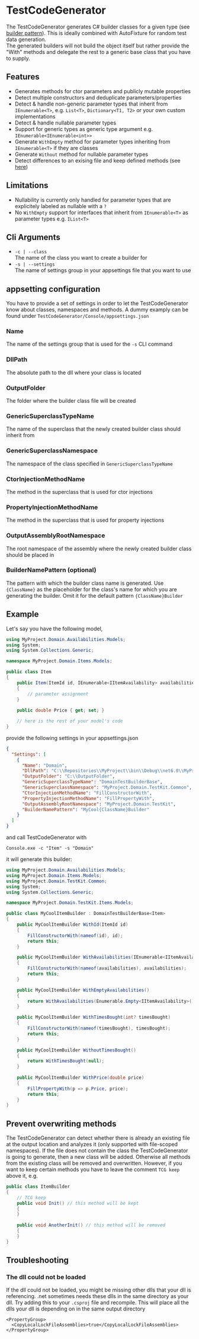 # TestCodeGenerator
The TestCodeGenerator generates C# builder classes for a given type (see [builder pattern](https://refactoring.guru/design-patterns/builder)). This is ideally combined with AutoFixture for random test data generation.<br/>
The generated builders will not build the object itself but rather provide the "With" methods and delegate the rest to a generic base class that you have to supply.

## Features
- Generates methods for ctor parameters and publicly mutable properties
- Detect multiple constructors and deduplicate parameters/properties
- Detect & handle non-generic parameter types that inherit from `IEnumerable<T>`, e.g. `List<T>`, `Dictionary<T1, T2>` or your own custom implementations
- Detect & handle nullable parameter types
- Support for generic types as generic type argument e.g. `IEnumerable<IEnumerable<int>>`
- Generate `WithEmpty` method for parameter types inheriting from `IEnumerable<T>` if they are classes
- Generate `Without` method for nullable parameter types
- Detect differences to an exising file and keep defined methods (see [here](#prevent-overwriting-methods))

## Limitations
- Nullability is currently only handled for parameter types that are explicitely labeled as nullable with a `?`
- No `WithEmpty` support for interfaces that inherit from `IEnumerable<T>` as parameter types e.g. `IList<T>`

## Cli Arguments
- `-c | --class` <br/>
The name of the class you want to create a builder for
- `-s | --settings` <br/>
The name of settings group in your appsettings file that you want to use

## appsetting configuration
You have to provide a set of settings in order to let the TestCodeGenerator know about classes, namespaces and methods. A dummy examply can be found under `TestCodeGenerator/Console/appsettings.json`

### Name
The name of the settings group that is used for the `-s` CLI command

### DllPath
The absolute path to the dll where your class is located

### OutputFolder
The folder where the builder class file will be created

### GenericSuperclassTypeName
The name of the superclass that the newly created builder class should inherit from

### GenericSuperclassNamespace
The namespace of the class specified in `GenericSuperclassTypeName`

### CtorInjectionMethodName
The method in the superclass that is used for ctor injections

### PropertyInjectionMethodName
The method in the superclass that is used for property injections

### OutputAssemblyRootNamespace
The root namespace of the assembly where the newly created builder class should be placed in

### BuilderNamePattern (optional)
The pattern with which the builder class name is generated. Use `{ClassName}` as the placeholder for the class's name for which you are generating the builder. Omit it for the default pattern `{ClassName}Builder`

## Example
Let's say you have the following model,

```c#
using MyProject.Domain.Availabilities.Models;
using System;
using System.Collections.Generic;

namespace MyProject.Domain.Items.Models;

public class Item
{
    public Item(ItemId id, IEnumerable<IItemAvailability> availabilities, int? timesBought)
    {
        // parameter assignment
    }
    
    public double Price { get; set; }

    // here is the rest of your model's code
}
```

provide the following settings in your appsettings.json

```json
{
  "Settings": [
    {
      "Name": "Domain",
      "DllPath": "C:\\Repositories\\MyProject\\bin\\Debug\\net6.0\\MyProject.Domain.dll",
      "OutputFolder": "C:\\OutputFolder",
      "GenericSuperclassTypeName": "DomainTestBuilderBase",
      "GenericSuperclassNamespace": "MyProject.Domain.TestKit.Common",
      "CtorInjectionMethodName": "FillConstructorWith",
      "PropertyInjectionMethodName": "FillPropertyWith",
      "OutputAssemblyRootNamespace": "MyProject.Domain.TestKit",
      "BuilderNamePattern": "MyCool{ClassName}Builder"
    }
  ]
}
```

and call TestCodeGenerator with

```
Console.exe -c "Item" -s "Domain"
```

it will generate this builder:

```c#
using MyProject.Domain.Availabilities.Models;
using MyProject.Domain.Items.Models;
using MyProject.Domain.TestKit.Common;
using System;
using System.Collections.Generic;

namespace MyProject.Domain.TestKit.Items.Models;

public class MyCoolItemBuilder : DomainTestBuilderBase<Item>
{
    public MyCoolItemBuilder WithId(ItemId id)
    {
        FillConstructorWith(nameof(id), id);
        return this;
    }

    public MyCoolItemBuilder WithAvailabilities(IEnumerable<IItemAvailability> availabilities)
    {
        FillConstructorWith(nameof(availabilities), availabilities);
        return this;
    }

    public MyCoolItemBuilder WithEmptyAvailabilities()
    {
        return WithAvailabilities(Enumerable.Empty<IItemAvailability>());
    }

    public MyCoolItemBuilder WithTimesBought(int? timesBought)
    {
        FillConstructorWith(nameof(timesBought), timesBought);
        return this;
    }

    public MyCoolItemBuilder WithoutTimesBought()
    {
        return WithTimesBought(null);
    }
    
    public MyCoolItemBuilder WithPrice(double price)
    {
        FillPropertyWith(p => p.Price, price);
        return this;
    }
}
```

## Prevent overwriting methods
The TestCodeGenerator can detect whether there is already an existing file at the output location and analyzes it (only supported with file-scoped namespaces). If the file does not contain the class the TestCodeGenerator is going to generate, then a new class will be added. Otherwise all methods from the existing class will be removed and overwritten. However, if you want to keep certain methods you have to leave the comment `TCG keep` above it, e.g.
```cs
public class ItemBuilder
{
    // TCG keep
    public void Init() // this method will be kept
    {
    }
    
    public void AnotherInit() // this method will be removed
    {
    }
}
```

## Troubleshooting

### The dll could not be loaded
If the dll could not be loaded, you might be missing other dlls that your dll is referencing. .net sometimes needs these dlls in the same directory as your dll. Try adding this to your `.csproj` file and recompile. This will place all the dlls your dll is depending on in the same output directory
```
<PropertyGroup>
  <CopyLocalLockFileAssemblies>true</CopyLocalLockFileAssemblies>
</PropertyGroup>
```
